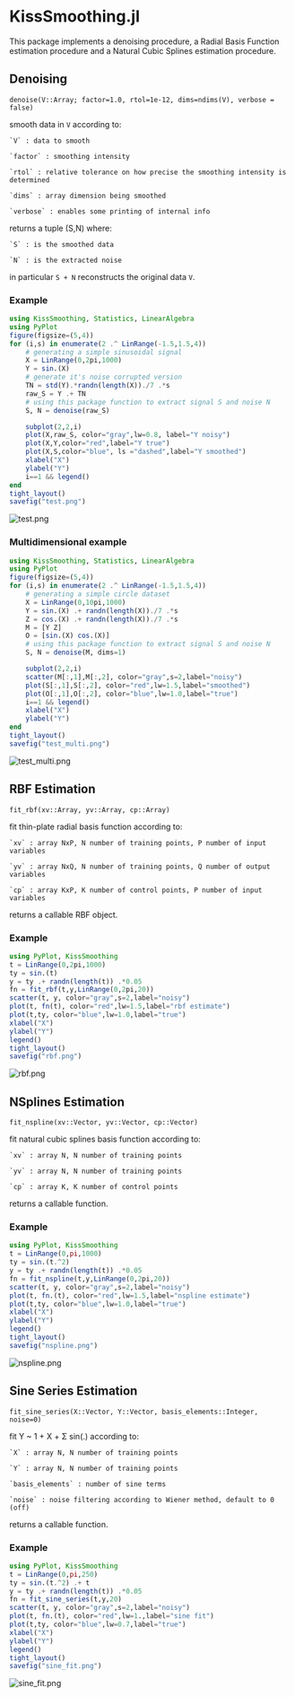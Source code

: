 # KissSmoothing.jl
This package implements a denoising procedure, a Radial Basis Function estimation procedure and a Natural Cubic Splines estimation procedure.

## Denoising

    denoise(V::Array; factor=1.0, rtol=1e-12, dims=ndims(V), verbose = false)

smooth data in `V` according to:

    `V` : data to smooth

    `factor` : smoothing intensity

    `rtol` : relative tolerance on how precise the smoothing intensity is determined

    `dims` : array dimension being smoothed

    `verbose` : enables some printing of internal info

returns a tuple (S,N) where:

    `S` : is the smoothed data

    `N` : is the extracted noise

in particular `S + N` reconstructs the original data `V`.


### Example

```julia
using KissSmoothing, Statistics, LinearAlgebra
using PyPlot
figure(figsize=(5,4))
for (i,s) in enumerate(2 .^ LinRange(-1.5,1.5,4))
    # generating a simple sinusoidal signal
    X = LinRange(0,2pi,1000)
    Y = sin.(X)
    # generate it's noise corrupted version
    TN = std(Y).*randn(length(X))./7 .*s
    raw_S = Y .+ TN
    # using this package function to extract signal S and noise N
    S, N = denoise(raw_S)

    subplot(2,2,i)
    plot(X,raw_S, color="gray",lw=0.8, label="Y noisy")
    plot(X,Y,color="red",label="Y true")
    plot(X,S,color="blue", ls ="dashed",label="Y smoothed")
    xlabel("X")
    ylabel("Y")
    i==1 && legend()
end
tight_layout()
savefig("test.png")
```
![test.png](test.png "Plot of 1D signal smoothing")

### Multidimensional example
```julia
using KissSmoothing, Statistics, LinearAlgebra
using PyPlot
figure(figsize=(5,4))
for (i,s) in enumerate(2 .^ LinRange(-1.5,1.5,4))
    # generating a simple circle dataset
    X = LinRange(0,10pi,1000)
    Y = sin.(X) .+ randn(length(X))./7 .*s
    Z = cos.(X) .+ randn(length(X))./7 .*s
    M = [Y Z]
    O = [sin.(X) cos.(X)]
    # using this package function to extract signal S and noise N
    S, N = denoise(M, dims=1)

    subplot(2,2,i)
    scatter(M[:,1],M[:,2], color="gray",s=2,label="noisy")
    plot(S[:,1],S[:,2], color="red",lw=1.5,label="smoothed")
    plot(O[:,1],O[:,2], color="blue",lw=1.0,label="true")
    i==1 && legend()
    xlabel("X")
    ylabel("Y")
end
tight_layout()
savefig("test_multi.png")
```
![test_multi.png](test_multi.png "Plot of multidim smoothing")

## RBF Estimation

    fit_rbf(xv::Array, yv::Array, cp::Array)

fit thin-plate radial basis function according to:

    `xv` : array NxP, N number of training points, P number of input variables

    `yv` : array NxQ, N number of training points, Q number of output variables

    `cp` : array KxP, K number of control points, P number of input variables

returns a callable RBF object.

### Example

```julia
using PyPlot, KissSmoothing
t = LinRange(0,2pi,1000)
ty = sin.(t)
y = ty .+ randn(length(t)) .*0.05
fn = fit_rbf(t,y,LinRange(0,2pi,20))
scatter(t, y, color="gray",s=2,label="noisy")
plot(t, fn(t), color="red",lw=1.5,label="rbf estimate")
plot(t,ty, color="blue",lw=1.0,label="true")
xlabel("X")
ylabel("Y")
legend()
tight_layout()
savefig("rbf.png")
```
![rbf.png](rbf.png "Plot of rbf estimation")


## NSplines Estimation

    fit_nspline(xv::Vector, yv::Vector, cp::Vector)

fit natural cubic splines basis function according to:

    `xv` : array N, N number of training points

    `yv` : array N, N number of training points

    `cp` : array K, K number of control points

returns a callable function.

### Example

```julia
using PyPlot, KissSmoothing
t = LinRange(0,pi,1000)
ty = sin.(t.^2)
y = ty .+ randn(length(t)) .*0.05
fn = fit_nspline(t,y,LinRange(0,2pi,20))
scatter(t, y, color="gray",s=2,label="noisy")
plot(t, fn.(t), color="red",lw=1.5,label="nspline estimate")
plot(t,ty, color="blue",lw=1.0,label="true")
xlabel("X")
ylabel("Y")
legend()
tight_layout()
savefig("nspline.png")
```
![nspline.png](nspline.png "Plot of NSpline estimation")

## Sine Series Estimation

    fit_sine_series(X::Vector, Y::Vector, basis_elements::Integer, noise=0)

fit Y ~ 1 + X + Σ sin(.) according to:

    `X` : array N, N number of training points

    `Y` : array N, N number of training points

    `basis_elements` : number of sine terms
    
    `noise` : noise filtering according to Wiener method, default to 0 (off)

returns a callable function.

### Example

```julia
using PyPlot, KissSmoothing
t = LinRange(0,pi,250)
ty = sin.(t.^2) .+ t
y = ty .+ randn(length(t)) .*0.05
fn = fit_sine_series(t,y,20)
scatter(t, y, color="gray",s=2,label="noisy")
plot(t, fn.(t), color="red",lw=1.,label="sine fit")
plot(t,ty, color="blue",lw=0.7,label="true")
xlabel("X")
ylabel("Y")
legend()
tight_layout()
savefig("sine_fit.png")
```
![sine_fit.png](sine_fit.png "Plot of NSpline estimation")
